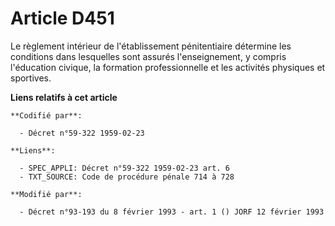 # Article D451

Le règlement intérieur de l'établissement pénitentiaire détermine les conditions dans lesquelles sont assurés l'enseignement,
y compris l'éducation civique, la formation professionnelle et les activités physiques et sportives.

**Liens relatifs à cet article**

	**Codifié par**:

	  - Décret n°59-322 1959-02-23

	**Liens**:

	  - SPEC_APPLI: Décret n°59-322 1959-02-23 art. 6
	  - TXT_SOURCE: Code de procédure pénale 714 à 728

	**Modifié par**:

	  - Décret n°93-193 du 8 février 1993 - art. 1 () JORF 12 février 1993

